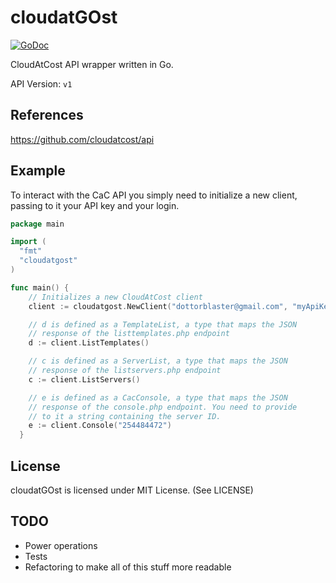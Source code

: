 # cloudatGOst
[![GoDoc](https://godoc.org/github.com/dottorblaster/cloudatgost?status.svg)](https://godoc.org/github.com/dottorblaster/cloudatgost)

CloudAtCost API wrapper written in Go.

API Version: `v1`

## References
https://github.com/cloudatcost/api

## Example
To interact with the CaC API you simply need to initialize a new client, passing to it your API key and your login.

```go
package main

import (
  "fmt"
  "cloudatgost"
)

func main() {
	// Initializes a new CloudAtCost client
    client := cloudatgost.NewClient("dottorblaster@gmail.com", "myApiKey", nil)

    // d is defined as a TemplateList, a type that maps the JSON
    // response of the listtemplates.php endpoint
    d := client.ListTemplates()

    // c is defined as a ServerList, a type that maps the JSON
    // response of the listservers.php endpoint
    c := client.ListServers()

    // e is defined as a CacConsole, a type that maps the JSON
    // response of the console.php endpoint. You need to provide
    // to it a string containing the server ID.
    e := client.Console("254484472")
  }
```

## License
cloudatGOst is licensed under MIT License. (See LICENSE)

## TODO
- Power operations
- Tests
- Refactoring to make all of this stuff more readable
